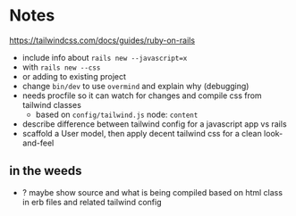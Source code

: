 # Notes

https://tailwindcss.com/docs/guides/ruby-on-rails

- include info about `rails new --javascript=x`
- with `rails new --css`
- or adding to existing project
- change `bin/dev` to use `overmind` and explain why (debugging)
- needs procfile so it can watch for changes and compile css from tailwind classes
  - based on `config/tailwind.js` node: `content`
- describe difference between tailwind config for a javascript app vs rails
- scaffold a User model, then apply decent tailwind css for a clean look-and-feel

## in the weeds

- ? maybe show source and what is being compiled based on html class in erb files and related tailwind config
